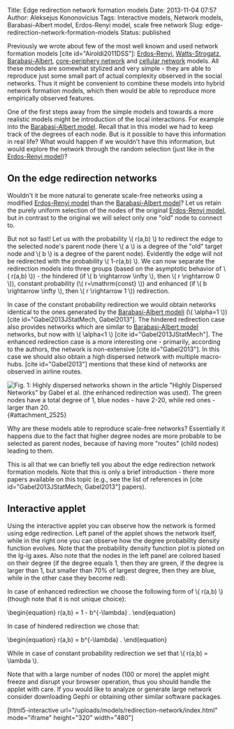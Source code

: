 Title: Edge redirection network formation models
Date: 2013-11-04 07:57
Author: Aleksejus Kononovicius
Tags: Interactive models, Network models, Barabasi-Albert model, Erdos-Renyi model, scale free network
Slug: edge-redirection-network-formation-models
Status: published

Previously we wrote about few of the most well
known and used network formation models \[cite id="Airoldi2011DSS"\]:
[Erdos-Renyi](/erdos-renyi-model "Erdos-Renyi model"),
[Watts-Strogatz](/watts-strogatz-model "Watts-Strogatz model"),
[Barabasi-Albert](/barabasi-albert-model "Barabasi-Albert model"),
[core-periphery
network](/core-periphery-network-models "Core-periphery network model")
and [cellular
network](/cellular-network "Cellular network")
models. All these models are somewhat stylized and very simple - they
are able to reproduce just some small part of actual complexity observed
in the social networks. Thus it might be convenient to combine these
models into hybrid network formation models, which then would be able to
reproduce more empirically observed features.

One of the first steps away from the simple models and towards a more
realistic models might be introduction of the local interactions. For
example into the [Barabasi-Albert
model](/barabasi-albert-model "Barabasi-Albert model").
Recall that in this model we had to keep track of the degrees of each
node. But is it possible to have this information in real life? What
would happen if we wouldn't have this information, but would explore the
network through the random selection (just like in the [Erdos-Renyi
model](/erdos-renyi-model "Erdos-Renyi model"))?<!--more-->

On the edge redirection networks
--------------------------------

Wouldn't it be more natural to generate scale-free networks using a
modified [Erdos-Renyi
model](/erdos-renyi-model "Erdos-Renyi model")
than the [Barabasi-Albert
model](/barabasi-albert-model "Barabasi-Albert model")?
Let us retain the purely uniform selection of the nodes of the original
[Erdos-Renyi
model](/erdos-renyi-model "Erdos-Renyi model"),
but in contrast to the original we will select only one "old" node to
connect to.

But not so fast! Let us with the probability \\\(  r(a,b) \\\) to
redirect the edge to the selected node's parent node (here \\\(  a \\\)
is a degree of the "old" target node and \\\(  b \\\) is a degree of the
parent node). Evidently the edge will not be redirected with the
probability \\\(  1-r(a,b) \\\). We can now separate the redirection
models into three groups (based on the asymptotic behavior of \\\( r(a,b) \\\)) - the hindered (if \\\(  b \rightarrow \infty \\\), then
\\\(  r \rightarrow 0 \\\)), constant probability (\\\( r=\mathrm{const} \\\)) and enhanced (if \\\(  b \rightarrow \infty \\\),
then \\\(  r \rightarrow 1 \\\)) redirection.

In case of the constant probability redirection we would obtain networks
identical to the ones generated by the [Barabasi-Albert
modeli](/barabasi-albert-model "Barabasi-Albert model")
(\\\(  \alpha=1 \\\)) \[cite id="Gabel2013JStatMech, Gabel2013"\]. The
hindered redirection case also provides networks which are similar to
[Barabasi-Albert
model](/barabasi-albert-model "Barabasi-Albert model")
networks, but now with \\\(  \alpha&lt;1 \\\) \[cite
id="Gabel2013JStatMech"\]. The enhanced redirection case is a more
interesting one - primarily, according to the authors, the network is
non-extensive \[cite id="Gabel2013"\]. In this case we should also
obtain a high dispersed network with multiple macro-hubs. \[cite
id="Gabel2013"\] mentions that these kind of networks are observed in
airline routes.

![Fig.
1: Highly dispersed networks shown in the article "Highly Dispersed
Networks" by Gabel et al. (the enhanced redirection was used). The green
nodes have a total degree of 1, blue nodes - have 2-20, while red ones -
larger than
20.](/uploads/2013/08/highly-dispersed-networks.jpg "
Highly dispersed networks shown in the article &quot;Highly
Dispersed Networks&quot; by Gabel et al.
(the enhanced redirection was used). The green nodes have a total degree
of 1, blue nodes - have 2-20, while red ones - larger than
20."){#attachment_2525} 

Why are these models able to reproduce scale-free networks? Essentially
it happens due to the fact that higher degree nodes are more probable to
be selected as parent nodes, because of having more "routes" (child
nodes) leading to them.

This is all that we can briefly tell you about the edge redirection
network formation models. Note that this is only a brief introduction -
there more papers available on this topic (e.g., see the list of
references in \[cite id="Gabel2013JStatMech, Gabel2013"\] papers).

Interactive applet
------------------

Using the interactive applet you can observe how the network is formed
using edge redirection. Left panel of the applet shows the network
itself, while in the right one you can observe how the degree
probability density function evolves. Note that the probability density
function plot is ploted on the lg-lg axes. Also note that the nodes in
the left panel are colored based on their degree (if the degree equals
1, then they are green, if the degree is larger than 1, but smaller than
70% of largest degree, then they are blue, while in the other case they
become red).

In case of enhanced redirection we choose the following form of \\\( r(a,b) \\\) (though note that it is not unique choice):


\begin{equation}
 r(a,b) = 1 - b^{-\lambda} . 
\end{equation}


In case of hindered redirection we chose that:


\begin{equation}
 r(a,b) = b^{-\lambda} . 
\end{equation}


While in case of constant probability redirection we set that \\\( r(a,b) = \lambda \\\).

Note that with a large number of nodes (100 or more) the applet might
freeze and disrupt your browser operation, thus you should handle the
applet with care. If you would like to analyze or generate large network
consider downloading Gephi or obtaining other similar software packages.

[html5-interactive
url="/uploads/models/redirection-network/index.html"
mode="iframe" height="320" width="480"]
